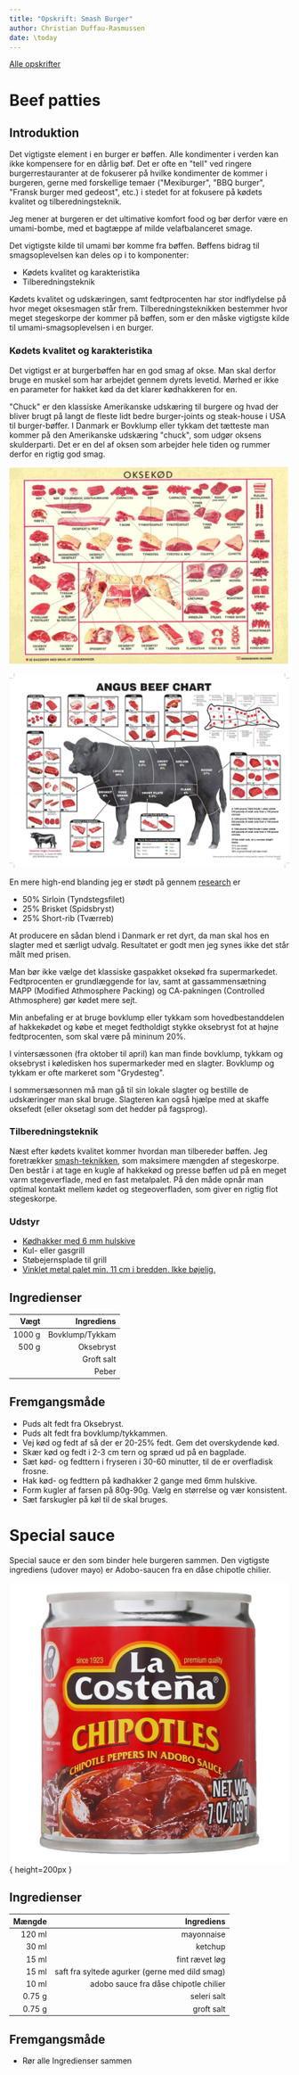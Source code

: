 ```yaml
---
title: "Opskrift: Smash Burger"
author: Christian Duffau-Rasmussen
date: \today
---
```


[Alle opskrifter](https://duffau.github.io/recipes)


# Beef patties

## Introduktion

Det vigtigste element i en burger er bøffen. Alle kondimenter i verden kan ikke kompensere for en 
dårlig bøf. Det er ofte en "tell" ved ringere burgerrestauranter at de fokuserer
på hvilke kondimenter de kommer i burgeren, gerne med forskellige temaer ("Mexiburger", "BBQ burger", 
"Fransk burger med gedeost", etc.) i stedet for at fokusere på kødets kvalitet og tilberedningsteknik.

Jeg mener at burgeren er det ultimative komfort food og bør derfor være en umami-bombe, 
med et bagtæppe af milde velafbalanceret smage.

Det vigtigste kilde til umami bør komme fra bøffen. Bøffens bidrag til smagsoplevelsen kan deles op i to
komponenter:

- Kødets kvalitet og karakteristika
- Tilberedningsteknik

Kødets kvalitet og udskæringen, samt fedtprocenten har stor indflydelse på hvor meget oksesmagen står frem.
Tilberedningsteknikken bestemmer hvor meget stegeskorpe der kommer på bøffen, som er den måske vigtigste
kilde til umami-smagsoplevelsen i en burger. 

### Kødets kvalitet og karakteristika

Det vigtigst er at burgerbøffen har en god smag af okse. Man skal derfor bruge en muskel
som har arbejdet gennem dyrets levetid. Mørhed er ikke en parameter for hakket kød da det 
klarer kødhakkeren for en. 

"Chuck" er den klassiske Amerikanske udskæring til burgere og hvad der bliver brugt på langt de fleste
lidt bedre burger-joints og steak-house i USA til burger-bøffer. I Danmark er Bovklump eller tykkam 
det tætteste man kommer på den Amerikanske udskæring "chuck", som udgør oksens skulderparti. 
Det er en del af oksen som arbejder hele tiden og rummer derfor en rigtig god smag. 

![Danske okseudskaeringer](okseudskaerings-planche-dnk.jpg)

![Amerikansk okseudskaeringer](okseudskaerings-planche-usa.jpg)

En mere high-end blanding jeg er stødt på gennem [research](https://www.youtube.com/watch?v=weFT03Mcah0&t=182s) er 

- 50% Sirloin (Tyndstegsfilet)
- 25% Brisket (Spidsbryst)
- 25% Short-rib (Tværreb)

At producere en sådan blend i Danmark er ret dyrt, da man skal hos en slagter
med et særligt udvalg. Resultatet er godt men jeg synes ikke det står målt med prisen.

Man bør ikke vælge det klassiske gaspakket oksekød fra supermarkedet. Fedtprocenten er 
grundlæggende for lav, samt at gassammensætning 
MAPP (Modified Athmosphere Packing) og CA-pakningen (Controlled Athmosphere) gør kødet mere sejt.

Min anbefaling er at bruge bovklump eller tykkam som hovedbestanddelen af hakkekødet og købe et meget fedtholdigt
stykke oksebryst fot at højne fedtprocenten, som skal være på mininum 20%.

I vintersæssonen (fra oktober til april) kan man finde bovklump, tykkam og oksebryst i køledisken
hos supermarkeder med en slagter. Bovklump og tykkam er ofte markeret som "Grydesteg".

I sommersæsonnen må man gå til sin lokale slagter og bestille de udskæringer man skal bruge.
Slagteren kan også hjælpe med at skaffe oksefedt (eller oksetagl som det hedder på fagsprog). 

### Tilberedningsteknik

Næst efter kødets kvalitet kommer hvordan man tilbereder bøffen. Jeg foretrækker [smash-teknikken](https://www.seriouseats.com/ultra-smashed-cheeseburger-recipe-food-lab),
som maksimere mængden af stegeskorpe. Den består i at tage en kugle af hakkekød og 
presse bøffen ud på en meget varm stegeverflade, med en fast metalpalet. På den måde opnår man 
optimal kontakt mellem kødet og stegeoverfladen, som giver en rigtig flot stegeskorpe.

### Udstyr

- [Kødhakker med 6 mm hulskive](https://www.kunstogkokkentoj.dk/product/koedhakker-rf-str-8-hulskive-5mm)
- Kul- eller gasgrill
- Støbejernsplade til grill
- [Vinklet metal palet min. 11 cm i bredden. Ikke bøjelig.](https://www.hwl.dk/paletter/palet-11-cm-icel)

## Ingredienser

| Vægt | Ingrediens |
|-------:|---------:|
| 1000 g  |  Bovklump/Tykkam |
| 500 g  |  Oksebryst  |
|     |  Groft salt |
|     |  Peber |


## Fremgangsmåde

- Puds alt fedt fra Oksebryst.
- Puds alt fedt fra bovklump/tykkammen.
- Vej kød og fedt af så der er 20-25% fedt. Gem det overskydende kød.
- Skær kød og fedt i 2-3 cm tern og spræd ud på en bagplade.
- Sæt kød- og fedttern i fryseren i 30-60 minutter, til de er overfladisk frosne.
- Hak kød- og fedttern på kødhakker 2 gange med 6mm hulskive.
- Form kugler af farsen på 80g-90g. Vælg en størrelse og vær konsistent.
- Sæt farskugler på køl til de skal bruges. 

# Special sauce

Special sauce er den som binder hele burgeren sammen. Den vigtigste ingrediens (udover mayo) er
Adobo-saucen fra en dåse chipotle chilier.

![Chipotle i Adobo sauce](chipotle-i-adobo-sauce.jpg){ height=200px }

## Ingredienser

| Mængde | Ingrediens |
|-------:|---------:|
| 120 ml | mayonnaise 
| 30 ml | ketchup
| 15 ml | fint rævet løg
| 15 ml | saft fra syltede agurker (gerne med dild smag)
| 10 ml | adobo sauce fra dåse chipotle chilier 
| 0.75 g | seleri salt
| 0.75 g | groft salt

## Fremgangsmåde

- Rør alle Ingredienser sammen
